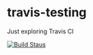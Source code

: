 travis-testing
==============

Just exploring Travis CI

[![Build Staus][travis-status]][travis-repo]

[travis-status]: <https://secure.travis-ci.org/abhijaju/travis-testing.png> "Build status"

[travis-repo]: <https://travis-ci.org/abhijaju/travis-testing>